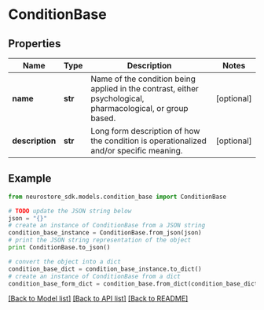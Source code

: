 # ConditionBase


## Properties
Name | Type | Description | Notes
------------ | ------------- | ------------- | -------------
**name** | **str** | Name of the condition being applied in the contrast, either psychological, pharmacological, or group based. | [optional] 
**description** | **str** | Long form description of how the condition is operationalized and/or specific meaning. | [optional] 

## Example

```python
from neurostore_sdk.models.condition_base import ConditionBase

# TODO update the JSON string below
json = "{}"
# create an instance of ConditionBase from a JSON string
condition_base_instance = ConditionBase.from_json(json)
# print the JSON string representation of the object
print ConditionBase.to_json()

# convert the object into a dict
condition_base_dict = condition_base_instance.to_dict()
# create an instance of ConditionBase from a dict
condition_base_form_dict = condition_base.from_dict(condition_base_dict)
```
[[Back to Model list]](../README.md#documentation-for-models) [[Back to API list]](../README.md#documentation-for-api-endpoints) [[Back to README]](../README.md)


